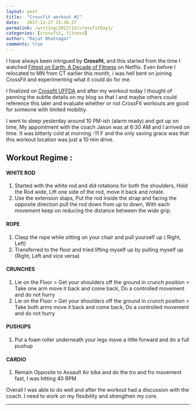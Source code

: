 ```yaml
---
layout: post
title:  "Crossfit workout #1"
date:   2017-12-27 15:36:27
permalink: /writing/2017/12/crossfitDay1/
categories: [crossfit, fitness]
author: "Rajat Bhatnagar"
comments: true
---
```

I have always been intrigued by **Crossfit**, and this started from the time I watched [Fittest on Earth: A Decade of Fitness](http://www.imdb.com/title/tt6491170/) on Netflix. Even before I relocated to MN from CT earlier this month, i was hell bent on joining CrossFit and experimenting what it could do for me.

I finalized on [Crossfit UFFDA](https://crossfituffda.com/) and after my workout today I thought of penning the subtle details on my blog so that I and maybe others could reference this later and evaluate whether or not CrossFit workouts are good for someone with limited mobility.

I went to sleep yesterday around 10 PM-ish (alarm ready) and got up on time, My appointment with the coach Jason was at 6:30 AM and I arrived on time. It was bitterly cold at morning -11 F and the only saving grace was that this workout location was just a 10 min drive.

Workout Regime :
-------------
#### **WHITE ROD**
1. Started with the white rod and did rotations for both the shoulders, Hold the Rod wide, Lift one side of the rod, move it back and rotate.
2. Use the extension staps, Put the rod inside the strap and facing the opposite direction pull the rod down from up to down, With each movement keep on reducing the distance between the wide grip.

#### **ROPE**
 1. Clasp the rope while sitting on your chair and pull yourself up ( Right, Left)
 2. Transferred to the floor and tried lifting myself up by pulling myself up (Right, Left and vice versa)

#### **CRUNCHES**

 1. Lie on the Floor > Get your shoulders off the ground in crunch
    position > Take one arm move it back and come back, Do a controlled
    movement and do not hurry
 2. Lie on the Floor > Get your shoulders
    off the ground  in crunch position > Take both arms move it back and
    come back, Do a controlled movement and do not hurry

#### **PUSHUPS**
 1.  Put a foam roller underneath your legs move a little forward and do a full pushup

#### **CARDIO**
 1.  Remain Opposite to Assault Air bike and do the tro and fro movement fast, I was hitting 40 RPM

Overall I was able to do well and after the workout had a discussion with the coach. I need to work on my flexibility and strengthen my core.

----------